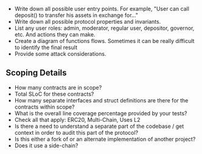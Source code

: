 - Write down all possible user entry points. For example, "User can call deposit() to transfer his assets in exchange for..."
- Write down all possible protocol properties and invariants.
- List any user roles: admin, moderator, regular user, depositor, governor, etc. And actions they can make.
- Create a diagram of functions flows. Sometimes it can be really difficult to identify the final result
- Provide some attack considerations.

## Scoping Details

- How many contracts are in scope?
- Total SLoC for these contracts?
- How many separate interfaces and struct definitions are there for the contracts within scope?
- What is the overall line coverage percentage provided by your tests?
- Check all that apply: ERC20, Multi-Chain, Uses L2
- Is there a need to understand a separate part of the codebase / get context in order to audit this part of the protocol?
- Is this either a fork of or an alternate implementation of another project?
- Does it use a side-chain?
